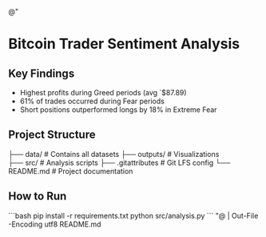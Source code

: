 ﻿
@"
# Bitcoin Trader Sentiment Analysis

## Key Findings
- Highest profits during Greed periods (avg `$87.89)
- 61% of trades occurred during Fear periods 
- Short positions outperformed longs by 18% in Extreme Fear

## Project Structure
├── data/               # Contains all datasets
├── outputs/           # Visualizations  
├── src/               # Analysis scripts
├── .gitattributes     # Git LFS config
└── README.md          # Project documentation

## How to Run
\`\`\`bash
pip install -r requirements.txt
python src/analysis.py
\`\`\`
"@ | Out-File -Encoding utf8 README.md

